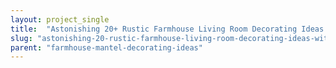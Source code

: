 ```yaml
---
layout: project_single
title:  "Astonishing 20+ Rustic Farmhouse Living Room Decorating Ideas With Fireplace"
slug: "astonishing-20-rustic-farmhouse-living-room-decorating-ideas-with-fireplace"
parent: "farmhouse-mantel-decorating-ideas"
---
```

 